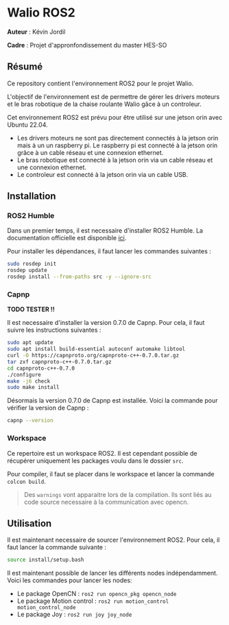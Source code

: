 # Walio ROS2

**Auteur** : Kévin Jordil

**Cadre** : Projet d'appronfondissement du master HES-SO

## Résumé

Ce repository contient l'environnement ROS2 pour le projet Walio.

L'objectif de l'environnement est de permettre de gérer les drivers moteurs et le bras robotique de la chaise roulante Walio gâce à un controleur.

Cet environnement ROS2 est prévu pour être utilisé sur une jetson orin avec Ubuntu 22.04. 
- Les drivers moteurs ne sont pas directement connectés à la jetson orin mais à un un raspberry pi. Le raspberry pi est connecté à la jetson orin grâce à un cable réseau et une connexion ethernet.
- Le bras robotique est connecté à la jetson orin via un cable réseau et une connexion ethernet.
- Le controleur est connecté à la jetson orin via un cable USB.

## Installation

### ROS2 Humble

Dans un premier temps, il est necessaire d'installer ROS2 Humble. La documentation officielle est disponible [ici](https://docs.ros.org/en/humble/Installation/Ubuntu-Install-Debians.html#install-ros-2-packages).

Pour installer les dépendances, il faut lancer les commandes suivantes :
    
```bash
sudo rosdep init
rosdep update
rosdep install --from-paths src -y --ignore-src
```

### Capnp

**TODO TESTER !!**

Il est necessaire d'installer la version 0.7.0 de Capnp. Pour cela, il faut suivre les instructions suivantes :

```bash
sudo apt update
sudo apt install build-essential autoconf automake libtool
curl -O https://capnproto.org/capnproto-c++-0.7.0.tar.gz
tar zxf capnproto-c++-0.7.0.tar.gz
cd capnproto-c++-0.7.0
./configure
make -j6 check
sudo make install
```

Désormais la version 0.7.0 de Capnp est installée. Voici la commande pour vérifier la version de Capnp :

```bash
capnp --version
```

### Workspace

Ce repertoire est un workspace ROS2. Il est cependant possible de récupérer uniquement les packages voulu dans le dossier `src`.

Pour compiler, il faut se placer dans le workspace et lancer la commande `colcon build`.

> Des `warnings` vont apparaitre lors de la compilation. Ils sont liés au code source necessaire à la communication avec opencn.

## Utilisation

Il est maintenant necessaire de sourcer l'environnement ROS2. Pour cela, il faut lancer la commande suivante :

```bash
source install/setup.bash
```

Il est maintenant possible de lancer les différents nodes indépendamment. Voici les commandes pour lancer les nodes:
- Le package OpenCN : `ros2 run opencn_pkg opencn_node`
- Le package Motion control : `ros2 run motion_control motion_control_node`
- Le package Joy : `ros2 run joy joy_node`